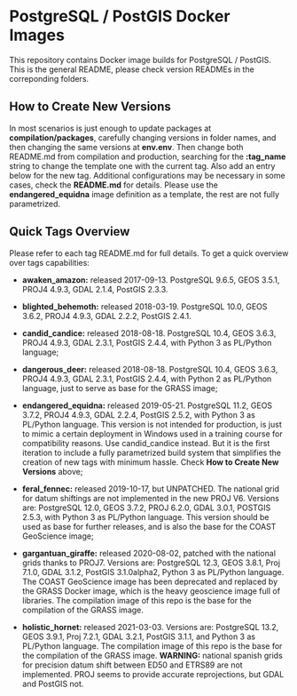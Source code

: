 # PostgreSQL / PostGIS Docker Images

This repository contains Docker image builds for PostgreSQL / PostGIS. This is the general README, please check version READMEs in the correponding folders.



## How to Create New Versions

In most scenarios is just enough to update packages at **compilation/packages**, carefully changing versions in folder names, and then changing the same versions at **env.env**. Then change both README.md from compilation and production, searching for the **:tag_name** string to change the template one with the current tag. Also add an entry below for the new tag. Additional configurations may be necessary in some cases, check the **README.md** for details. Please use the **endangered_equidna** image definition as a template, the rest are not fully parametrized.



## Quick Tags Overview

Please refer to each tag README.md for full details. To get a quick overview over tags capabilities:

- **awaken_amazon:** released 2017-09-13. PostgreSQL 9.6.5, GEOS 3.5.1, PROJ4 4.9.3, GDAL 2.1.4, PostGIS 2.3.3.

- **blighted_behemoth:** released 2018-03-19. PostgreSQL 10.0, GEOS 3.6.2, PROJ4 4.9.3, GDAL 2.2.2, PostGIS 2.4.1.

- **candid_candice:** released 2018-08-18. PostgreSQL 10.4, GEOS 3.6.3, PROJ4 4.9.3, GDAL 2.3.1, PostGIS 2.4.4, with Python 3 as PL/Python language;

- **dangerous_deer:** released 2018-08-18. PostgreSQL 10.4, GEOS 3.6.3, PROJ4 4.9.3, GDAL 2.3.1, PostGIS 2.4.4, with Python 2 as PL/Python language, just to serve as base for the GRASS image;

- **endangered_equidna:** released 2019-05-21. PostgreSQL 11.2, GEOS 3.7.2, PROJ4 4.9.3, GDAL 2.2.4, PostGIS 2.5.2, with Python 3 as PL/Python language. This version is not intended for production, is just to mimic a certain deployment in Windows used in a training course for compatibility reasons. Use candid_candice instead. But it is the first iteration to include a fully parametrized build system that simplifies the creation of new tags with minimum hassle. Check **How to Create New Versions** above;

- **feral_fennec:** released 2019-10-17, but UNPATCHED. The national grid for datum shiftings are not implemented in the new PROJ V6. Versions are: PostgreSQL 12.0, GEOS 3.7.2, PROJ 6.2.0, GDAL 3.0.1, POSTGIS 2.5.3, with Python 3 as PL/Python language. This version should be used as base for further releases, and is also the base for the COAST GeoScience image;

- **gargantuan_giraffe:** released 2020-08-02, patched with the national grids thanks to PROJ7. Versions are: PostgreSQL 12.3, GEOS 3.8.1, Proj 7.1.0, GDAL 3.1.2, PostGIS 3.1.0alpha2, Python 3 as PL/Python language. The COAST GeoScience image has been deprecated and replaced by the GRASS Docker image, which is the heavy geoscience image full of libraries. The compilation image of this repo is the base for the compilation of the GRASS image.

- **holistic_hornet:** released 2021-03-03. Versions are: PostgreSQL 13.2, GEOS 3.9.1, Proj 7.2.1, GDAL 3.2.1, PostGIS 3.1.1, and Python 3 as PL/Python language. The compilation image of this repo is the base for the compilation of the GRASS image. **WARNING:** national spanish grids for precision datum shift between ED50 and ETRS89 are not implemented. PROJ seems to provide accurate reprojections, but GDAL and PostGIS not.

